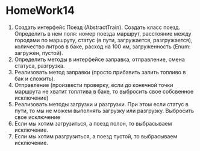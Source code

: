 # HomeWork14
1. Создать интерфейс Поезд (AbstractTrain). Создать класс поезд. Определить в нем поля: номер поезда
маршрут, расстояние между городами по маршруту, статус (в пути, загружается, разгружается), количество литров
в баке, расход на 100 км, загруженность (Enum: загружен, пустой).
2. Определить методы в интерфейсе заправка, отправление, смена статуса, разгрузка.
3. Реализовать метод заправки (просто прибавить залить топливо в бак и сложить).
4. Отправление (произвести проверку, если до конечной точки маршрута не хватит топлтива в баке,
то выбросить свое собсвенное исключение)
5. Реализовать методы загрузки и разгрузки. При этом если статус в пути, то мы не можем выполнять
загрузку или разгрузку. Выбросить свое исключение
6.  Если мы хотим загрузиться, а поезд полон, то выбрасываем исключение. 
7. Если мы хотим разгрузиться, а поезд пустой, то выбрасываем исключение.
